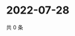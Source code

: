 # 2022-07-28

共 0 条

<!-- BEGIN WEIBO -->
<!-- 最后更新时间 Thu Jul 28 2022 14:20:04 GMT+0800 (China Standard Time) -->

<!-- END WEIBO -->
